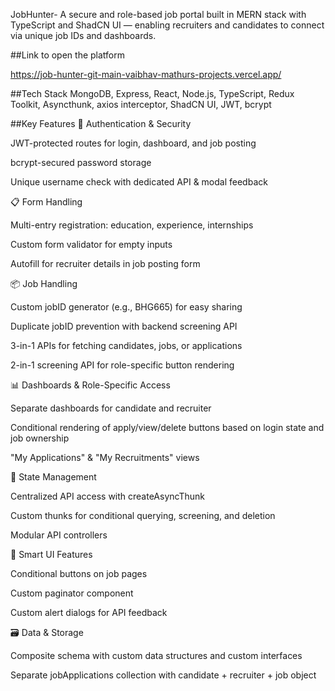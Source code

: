 JobHunter- A secure and role-based job portal built in MERN stack with TypeScript and ShadCN UI — enabling recruiters and candidates to connect via unique job IDs and dashboards.

##Link to open the platform

https://job-hunter-git-main-vaibhav-mathurs-projects.vercel.app/

##Tech Stack
MongoDB, Express, React, Node.js, TypeScript, Redux Toolkit, Asyncthunk, axios interceptor, ShadCN UI, JWT, bcrypt

##Key Features
🔐 Authentication & Security

JWT-protected routes for login, dashboard, and job posting

bcrypt-secured password storage

Unique username check with dedicated API & modal feedback

📋 Form Handling

Multi-entry registration: education, experience, internships

Custom form validator for empty inputs

Autofill for recruiter details in job posting form

📦 Job Handling

Custom jobID generator (e.g., BHG665) for easy sharing

Duplicate jobID prevention with backend screening API

3-in-1 APIs for fetching candidates, jobs, or applications

2-in-1 screening API for role-specific button rendering

📊 Dashboards & Role-Specific Access

Separate dashboards for candidate and recruiter

Conditional rendering of apply/view/delete buttons based on login state and job ownership

"My Applications" & "My Recruitments" views

🔄 State Management

Centralized API access with createAsyncThunk

Custom thunks for conditional querying, screening, and deletion

Modular API controllers

🧠 Smart UI Features

Conditional buttons on job pages

Custom paginator component

Custom alert dialogs for API feedback

🗃️ Data & Storage

Composite schema with custom data structures and custom interfaces

Separate jobApplications collection with candidate + recruiter + job object
